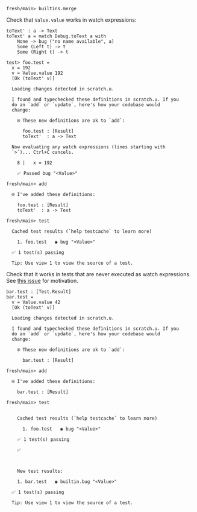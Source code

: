 ``` ucm :hide
fresh/main> builtins.merge
```

Check that `Value.value` works in watch expressions:

``` unison
toText' : a -> Text
toText' a = match Debug.toText a with
    None -> bug ("no name available", a)
    Some (Left t) -> t
    Some (Right t) -> t

test> foo.test =
  x = 192
  v = Value.value 192
  [Ok (toText' v)]
```

``` ucm :added-by-ucm
  Loading changes detected in scratch.u.

  I found and typechecked these definitions in scratch.u. If you
  do an `add` or `update`, here's how your codebase would
  change:

    ⍟ These new definitions are ok to `add`:
    
      foo.test : [Result]
      toText'  : a -> Text

  Now evaluating any watch expressions (lines starting with
  `>`)... Ctrl+C cancels.

    8 |   x = 192
    
    ✅ Passed bug "<Value>"
```

``` ucm
fresh/main> add

  ⍟ I've added these definitions:

    foo.test : [Result]
    toText'  : a -> Text

fresh/main> test

  Cached test results (`help testcache` to learn more)

    1. foo.test   ◉ bug "<Value>"

  ✅ 1 test(s) passing

  Tip: Use view 1 to view the source of a test.
```

Check that it works in tests that are never executed as watch expressions. See [this
issue](https://github.com/unisonweb/unison/issues/4685) for motivation.

``` unison
bar.test : [Test.Result]
bar.test =
  v = Value.value 42
  [Ok (toText' v)]
```

``` ucm :added-by-ucm
  Loading changes detected in scratch.u.

  I found and typechecked these definitions in scratch.u. If you
  do an `add` or `update`, here's how your codebase would
  change:

    ⍟ These new definitions are ok to `add`:
    
      bar.test : [Result]
```

``` ucm
fresh/main> add

  ⍟ I've added these definitions:

    bar.test : [Result]

fresh/main> test

    
    Cached test results (`help testcache` to learn more)
    
      1. foo.test   ◉ bug "<Value>"
    
    ✅ 1 test(s) passing
    
    ✅  



    New test results:

    1. bar.test   ◉ builtin.bug "<Value>"

  ✅ 1 test(s) passing

  Tip: Use view 1 to view the source of a test.
```
